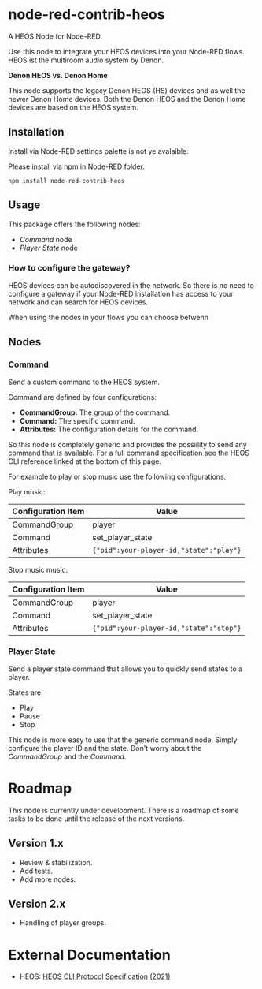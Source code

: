 # node-red-contrib-heos

A HEOS Node for Node-RED.

Use this node to integrate your HEOS devices into your Node-RED flows. HEOS ist the multiroom audio system by Denon.

**Denon HEOS vs. Denon Home**

This node supports the legacy Denon HEOS (HS) devices and as well the newer Denon Home devices. Both the Denon HEOS and the Denon Home devices are based on the HEOS system.

## Installation

Install via Node-RED settings palette is not ye avalaible.

Please install via npm in Node-RED folder.

    npm install node-red-contrib-heos

## Usage

This package offers the following nodes:
* *Command* node
* *Player State* node

### How to configure the gateway?

HEOS devices can be autodiscovered in the network. So there is no need to configure a gateway if your Node-RED installation has access to your network and can search for HEOS devices.

When using the nodes in your flows you can choose betwenn

## Nodes

### Command

Send a custom command to the HEOS system.

Command are defined by four configurations:
* **CommandGroup:** The group of the command.
* **Command:** The specific command.
* **Attributes:** The configuration details for the command.

So this node is completely generic and provides the possiility to send any command that is available. For a full command specification see the HEOS CLI reference linked at the bottom of this page.

For example to play or stop music use the following configurations.

Play music:

| Configuration Item| Value |
| --- | ----------- |
| CommandGroup | player |
| Command | set_player_state |
| Attributes | `{"pid":your-player-id,"state":"play"}` |

Stop music music:

| Configuration Item| Value |
| --- | ----------- |
| CommandGroup | player |
| Command | set_player_state |
| Attributes | `{"pid":your-player-id,"state":"stop"}` |

### Player State

Send a player state command that allows you to quickly send states to a player.

States are:
* Play
* Pause
* Stop

This node is more easy to use that the generic command node. Simply configure the player ID and the state. Don't worry about the *CommandGroup* and the *Command*.

# Roadmap

This node is currently under development.
There is a roadmap of some tasks to be done until the release of the next versions.

## Version 1.x

* Review & stabilization.
* Add tests.
* Add more nodes.

## Version 2.x

* Handling of player groups.

# External Documentation

* HEOS: [HEOS CLI Protocol Specification (2021)](https://rn.dmglobal.com/euheos/HEOS_CLI_ProtocolSpecification_2021.pdf)

